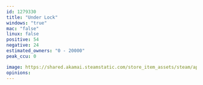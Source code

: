 ```yaml
---
id: 1279330
title: "Under Lock"
windows: "true"
mac: "false"
linux: false
positive: 54
negative: 24
estimated_owners: "0 - 20000"
peak_ccu: 0

image: https://shared.akamai.steamstatic.com/store_item_assets/steam/apps/1279330/header.jpg?t=1699876334
opinions:
---
```

